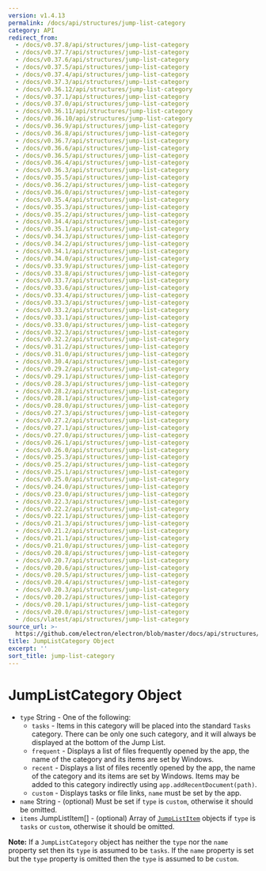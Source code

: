 ```yaml
---
version: v1.4.13
permalink: /docs/api/structures/jump-list-category
category: API
redirect_from:
  - /docs/v0.37.8/api/structures/jump-list-category
  - /docs/v0.37.7/api/structures/jump-list-category
  - /docs/v0.37.6/api/structures/jump-list-category
  - /docs/v0.37.5/api/structures/jump-list-category
  - /docs/v0.37.4/api/structures/jump-list-category
  - /docs/v0.37.3/api/structures/jump-list-category
  - /docs/v0.36.12/api/structures/jump-list-category
  - /docs/v0.37.1/api/structures/jump-list-category
  - /docs/v0.37.0/api/structures/jump-list-category
  - /docs/v0.36.11/api/structures/jump-list-category
  - /docs/v0.36.10/api/structures/jump-list-category
  - /docs/v0.36.9/api/structures/jump-list-category
  - /docs/v0.36.8/api/structures/jump-list-category
  - /docs/v0.36.7/api/structures/jump-list-category
  - /docs/v0.36.6/api/structures/jump-list-category
  - /docs/v0.36.5/api/structures/jump-list-category
  - /docs/v0.36.4/api/structures/jump-list-category
  - /docs/v0.36.3/api/structures/jump-list-category
  - /docs/v0.35.5/api/structures/jump-list-category
  - /docs/v0.36.2/api/structures/jump-list-category
  - /docs/v0.36.0/api/structures/jump-list-category
  - /docs/v0.35.4/api/structures/jump-list-category
  - /docs/v0.35.3/api/structures/jump-list-category
  - /docs/v0.35.2/api/structures/jump-list-category
  - /docs/v0.34.4/api/structures/jump-list-category
  - /docs/v0.35.1/api/structures/jump-list-category
  - /docs/v0.34.3/api/structures/jump-list-category
  - /docs/v0.34.2/api/structures/jump-list-category
  - /docs/v0.34.1/api/structures/jump-list-category
  - /docs/v0.34.0/api/structures/jump-list-category
  - /docs/v0.33.9/api/structures/jump-list-category
  - /docs/v0.33.8/api/structures/jump-list-category
  - /docs/v0.33.7/api/structures/jump-list-category
  - /docs/v0.33.6/api/structures/jump-list-category
  - /docs/v0.33.4/api/structures/jump-list-category
  - /docs/v0.33.3/api/structures/jump-list-category
  - /docs/v0.33.2/api/structures/jump-list-category
  - /docs/v0.33.1/api/structures/jump-list-category
  - /docs/v0.33.0/api/structures/jump-list-category
  - /docs/v0.32.3/api/structures/jump-list-category
  - /docs/v0.32.2/api/structures/jump-list-category
  - /docs/v0.31.2/api/structures/jump-list-category
  - /docs/v0.31.0/api/structures/jump-list-category
  - /docs/v0.30.4/api/structures/jump-list-category
  - /docs/v0.29.2/api/structures/jump-list-category
  - /docs/v0.29.1/api/structures/jump-list-category
  - /docs/v0.28.3/api/structures/jump-list-category
  - /docs/v0.28.2/api/structures/jump-list-category
  - /docs/v0.28.1/api/structures/jump-list-category
  - /docs/v0.28.0/api/structures/jump-list-category
  - /docs/v0.27.3/api/structures/jump-list-category
  - /docs/v0.27.2/api/structures/jump-list-category
  - /docs/v0.27.1/api/structures/jump-list-category
  - /docs/v0.27.0/api/structures/jump-list-category
  - /docs/v0.26.1/api/structures/jump-list-category
  - /docs/v0.26.0/api/structures/jump-list-category
  - /docs/v0.25.3/api/structures/jump-list-category
  - /docs/v0.25.2/api/structures/jump-list-category
  - /docs/v0.25.1/api/structures/jump-list-category
  - /docs/v0.25.0/api/structures/jump-list-category
  - /docs/v0.24.0/api/structures/jump-list-category
  - /docs/v0.23.0/api/structures/jump-list-category
  - /docs/v0.22.3/api/structures/jump-list-category
  - /docs/v0.22.2/api/structures/jump-list-category
  - /docs/v0.22.1/api/structures/jump-list-category
  - /docs/v0.21.3/api/structures/jump-list-category
  - /docs/v0.21.2/api/structures/jump-list-category
  - /docs/v0.21.1/api/structures/jump-list-category
  - /docs/v0.21.0/api/structures/jump-list-category
  - /docs/v0.20.8/api/structures/jump-list-category
  - /docs/v0.20.7/api/structures/jump-list-category
  - /docs/v0.20.6/api/structures/jump-list-category
  - /docs/v0.20.5/api/structures/jump-list-category
  - /docs/v0.20.4/api/structures/jump-list-category
  - /docs/v0.20.3/api/structures/jump-list-category
  - /docs/v0.20.2/api/structures/jump-list-category
  - /docs/v0.20.1/api/structures/jump-list-category
  - /docs/v0.20.0/api/structures/jump-list-category
  - /docs/vlatest/api/structures/jump-list-category
source_url: >-
  https://github.com/electron/electron/blob/master/docs/api/structures/jump-list-category.md
title: JumpListCategory Object
excerpt: ''
sort_title: jump-list-category
---
```

# JumpListCategory Object

*   `type` String - One of the following:
    *   `tasks` - Items in this category will be placed into the standard `Tasks` category. There can be only one such category, and it will always be displayed at the bottom of the Jump List.
    *   `frequent` - Displays a list of files frequently opened by the app, the name of the category and its items are set by Windows.
    *   `recent` - Displays a list of files recently opened by the app, the name of the category and its items are set by Windows. Items may be added to this category indirectly using `app.addRecentDocument(path)`.
    *   `custom` - Displays tasks or file links, `name` must be set by the app.
*   `name` String - (optional) Must be set if `type` is `custom`, otherwise it should be omitted.
*   `items` JumpListItem[] - (optional) Array of [`JumpListItem`]({{site.baseurl}}/docs/api/structures/jump-list-item) objects if `type` is `tasks` or `custom`, otherwise it should be omitted.

**Note:** If a `JumpListCategory` object has neither the `type` nor the `name` property set then its `type` is assumed to be `tasks`. If the `name` property is set but the `type` property is omitted then the `type` is assumed to be `custom`.
